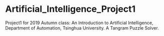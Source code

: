 # Artificial_Intelligence_Project1
Project1 for 2019 Autumn class: An Introduction to Artificial Intelligence, Department of Automation, Tsinghua University. A Tangram Puzzle Solver.
